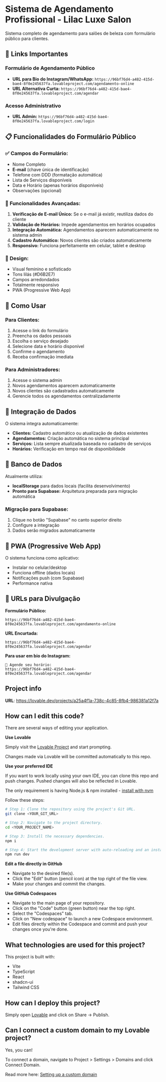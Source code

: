 # Sistema de Agendamento Profissional - Lilac Luxe Salon

Sistema completo de agendamento para salões de beleza com formulário público para clientes.

## 🔗 Links Importantes

### **Formulário de Agendamento Público**
- **URL para Bio do Instagram/WhatsApp:** `https://96bf76d4-a482-415d-bae4-8f0e245637fa.lovableproject.com/agendamento-online`
- **URL Alternativa Curta:** `https://96bf76d4-a482-415d-bae4-8f0e245637fa.lovableproject.com/agendar`

### **Acesso Administrativo**
- **URL Admin:** `https://96bf76d4-a482-415d-bae4-8f0e245637fa.lovableproject.com/login`

## 📋 Funcionalidades do Formulário Público

### ✅ **Campos do Formulário:**
- Nome Completo
- **E-mail** (chave única de identificação)
- Telefone com DDD (formatação automática)
- Lista de Serviços disponíveis
- Data e Horário (apenas horários disponíveis)
- Observações (opcional)

### 🔧 **Funcionalidades Avançadas:**
1. **Verificação de E-mail Único:** Se o e-mail já existir, reutiliza dados do cliente
2. **Validação de Horários:** Impede agendamentos em horários ocupados
3. **Integração Automática:** Agendamentos aparecem automaticamente no sistema admin
4. **Cadastro Automático:** Novos clientes são criados automaticamente
5. **Responsivo:** Funciona perfeitamente em celular, tablet e desktop

### 🎨 **Design:**
- Visual feminino e sofisticado
- Tons lilás (#D6B2E7) 
- Campos arredondados
- Totalmente responsivo
- PWA (Progressive Web App)

## 🚀 Como Usar

### **Para Clientes:**
1. Acesse o link do formulário
2. Preencha os dados pessoais
3. Escolha o serviço desejado
4. Selecione data e horário disponível
5. Confirme o agendamento
6. Receba confirmação imediata

### **Para Administradores:**
1. Acesse o sistema admin
2. Novos agendamentos aparecem automaticamente
3. Novos clientes são cadastrados automaticamente
4. Gerencie todos os agendamentos centralizadamente

## 🔄 Integração de Dados

O sistema integra automaticamente:
- **Clientes:** Cadastro automático ou atualização de dados existentes
- **Agendamentos:** Criação automática no sistema principal
- **Serviços:** Lista sempre atualizada baseada no cadastro de serviços
- **Horários:** Verificação em tempo real de disponibilidade

## 💾 Banco de Dados

Atualmente utiliza:
- **localStorage** para dados locais (facilita desenvolvimento)
- **Pronto para Supabase:** Arquitetura preparada para migração automática

### Migração para Supabase:
1. Clique no botão "Supabase" no canto superior direito
2. Configure a integração
3. Dados serão migrados automaticamente

## 📱 PWA (Progressive Web App)

O sistema funciona como aplicativo:
- Instalar no celular/desktop
- Funciona offline (dados locais)
- Notificações push (com Supabase)
- Performance nativa

## 🎯 URLs para Divulgação

**Formulário Público:**
```
https://96bf76d4-a482-415d-bae4-8f0e245637fa.lovableproject.com/agendamento-online
```

**URL Encurtada:**
```
https://96bf76d4-a482-415d-bae4-8f0e245637fa.lovableproject.com/agendar
```

**Para usar em bio do Instagram:**
```
🌸 Agende seu horário: 
https://96bf76d4-a482-415d-bae4-8f0e245637fa.lovableproject.com/agendar
```

## Project info

**URL**: https://lovable.dev/projects/a25a4f1a-738c-4c85-8fb4-986381a12f7a

## How can I edit this code?

There are several ways of editing your application.

**Use Lovable**

Simply visit the [Lovable Project](https://lovable.dev/projects/a25a4f1a-738c-4c85-8fb4-986381a12f7a) and start prompting.

Changes made via Lovable will be committed automatically to this repo.

**Use your preferred IDE**

If you want to work locally using your own IDE, you can clone this repo and push changes. Pushed changes will also be reflected in Lovable.

The only requirement is having Node.js & npm installed - [install with nvm](https://github.com/nvm-sh/nvm#installing-and-updating)

Follow these steps:

```sh
# Step 1: Clone the repository using the project's Git URL.
git clone <YOUR_GIT_URL>

# Step 2: Navigate to the project directory.
cd <YOUR_PROJECT_NAME>

# Step 3: Install the necessary dependencies.
npm i

# Step 4: Start the development server with auto-reloading and an instant preview.
npm run dev
```

**Edit a file directly in GitHub**

- Navigate to the desired file(s).
- Click the "Edit" button (pencil icon) at the top right of the file view.
- Make your changes and commit the changes.

**Use GitHub Codespaces**

- Navigate to the main page of your repository.
- Click on the "Code" button (green button) near the top right.
- Select the "Codespaces" tab.
- Click on "New codespace" to launch a new Codespace environment.
- Edit files directly within the Codespace and commit and push your changes once you're done.

## What technologies are used for this project?

This project is built with:

- Vite
- TypeScript
- React
- shadcn-ui
- Tailwind CSS

## How can I deploy this project?

Simply open [Lovable](https://lovable.dev/projects/a25a4f1a-738c-4c85-8fb4-986381a12f7a) and click on Share -> Publish.

## Can I connect a custom domain to my Lovable project?

Yes, you can!

To connect a domain, navigate to Project > Settings > Domains and click Connect Domain.

Read more here: [Setting up a custom domain](https://docs.lovable.dev/tips-tricks/custom-domain#step-by-step-guide)
